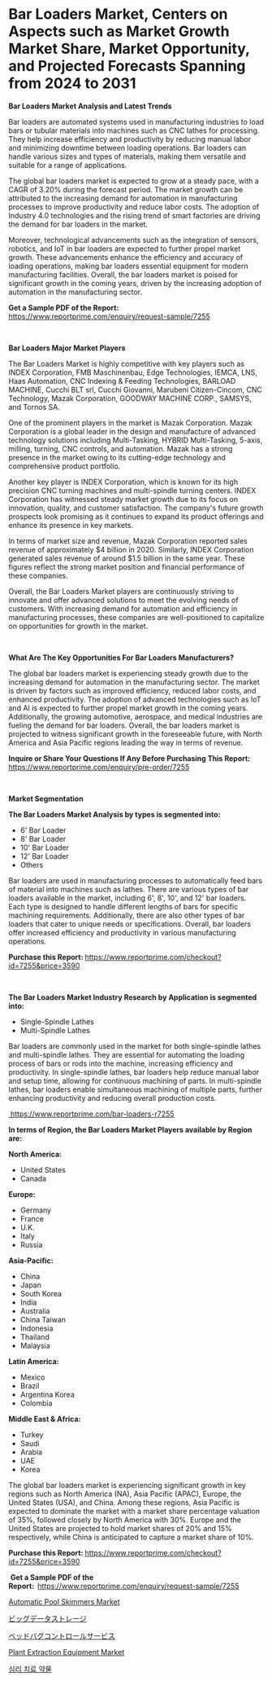 <p><h1>Bar Loaders Market, Centers on Aspects such as Market Growth Market Share, Market Opportunity, and Projected Forecasts Spanning from 2024 to 2031</h1></p><p><strong>Bar Loaders Market Analysis and Latest Trends</strong></p>
<p><p>Bar loaders are automated systems used in manufacturing industries to load bars or tubular materials into machines such as CNC lathes for processing. They help increase efficiency and productivity by reducing manual labor and minimizing downtime between loading operations. Bar loaders can handle various sizes and types of materials, making them versatile and suitable for a range of applications.</p><p>The global bar loaders market is expected to grow at a steady pace, with a CAGR of 3.20% during the forecast period. The market growth can be attributed to the increasing demand for automation in manufacturing processes to improve productivity and reduce labor costs. The adoption of Industry 4.0 technologies and the rising trend of smart factories are driving the demand for bar loaders in the market.</p><p>Moreover, technological advancements such as the integration of sensors, robotics, and IoT in bar loaders are expected to further propel market growth. These advancements enhance the efficiency and accuracy of loading operations, making bar loaders essential equipment for modern manufacturing facilities. Overall, the bar loaders market is poised for significant growth in the coming years, driven by the increasing adoption of automation in the manufacturing sector.</p></p>
<p><strong>Get a Sample PDF of the Report:&nbsp;</strong> <a href="https://www.reportprime.com/enquiry/request-sample/7255">https://www.reportprime.com/enquiry/request-sample/7255</a></p>
<p>&nbsp;</p>
<p><strong>Bar Loaders Major Market Players</strong></p>
<p><p>The Bar Loaders Market is highly competitive with key players such as INDEX Corporation, FMB Maschinenbau, Edge Technologies, IEMCA, LNS, Haas Automation, CNC Indexing & Feeding Technologies, BARLOAD MACHINE, Cucchi BLT srl, Cucchi Giovanni, Marubeni Citizen-Cincom, CNC Technology, Mazak Corporation, GOODWAY MACHINE CORP., SAMSYS, and Tornos SA.</p><p>One of the prominent players in the market is Mazak Corporation. Mazak Corporation is a global leader in the design and manufacture of advanced technology solutions including Multi-Tasking, HYBRID Multi-Tasking, 5-axis, milling, turning, CNC controls, and automation. Mazak has a strong presence in the market owing to its cutting-edge technology and comprehensive product portfolio.</p><p>Another key player is INDEX Corporation, which is known for its high precision CNC turning machines and multi-spindle turning centers. INDEX Corporation has witnessed steady market growth due to its focus on innovation, quality, and customer satisfaction. The company's future growth prospects look promising as it continues to expand its product offerings and enhance its presence in key markets.</p><p>In terms of market size and revenue, Mazak Corporation reported sales revenue of approximately $4 billion in 2020. Similarly, INDEX Corporation generated sales revenue of around $1.5 billion in the same year. These figures reflect the strong market position and financial performance of these companies.</p><p>Overall, the Bar Loaders Market players are continuously striving to innovate and offer advanced solutions to meet the evolving needs of customers. With increasing demand for automation and efficiency in manufacturing processes, these companies are well-positioned to capitalize on opportunities for growth in the market.</p></p>
<p>&nbsp;</p>
<p><strong>What Are The Key Opportunities For Bar Loaders Manufacturers?</strong></p>
<p><p>The global bar loaders market is experiencing steady growth due to the increasing demand for automation in the manufacturing sector. The market is driven by factors such as improved efficiency, reduced labor costs, and enhanced productivity. The adoption of advanced technologies such as IoT and AI is expected to further propel market growth in the coming years. Additionally, the growing automotive, aerospace, and medical industries are fueling the demand for bar loaders. Overall, the bar loaders market is projected to witness significant growth in the foreseeable future, with North America and Asia Pacific regions leading the way in terms of revenue.</p></p>
<p><strong>Inquire or Share Your Questions If Any Before Purchasing This Report:</strong> <a href="https://www.reportprime.com/enquiry/pre-order/7255">https://www.reportprime.com/enquiry/pre-order/7255</a></p>
<p>&nbsp;</p>
<p><strong>Market Segmentation</strong></p>
<p><strong>The Bar Loaders Market Analysis by types is segmented into:</strong></p>
<p><ul><li>6' Bar Loader</li><li>8' Bar Loader</li><li>10' Bar Loader</li><li>12' Bar Loader</li><li>Others</li></ul></p>
<p><p>Bar loaders are used in manufacturing processes to automatically feed bars of material into machines such as lathes. There are various types of bar loaders available in the market, including 6', 8', 10', and 12' bar loaders. Each type is designed to handle different lengths of bars for specific machining requirements. Additionally, there are also other types of bar loaders that cater to unique needs or specifications. Overall, bar loaders offer increased efficiency and productivity in various manufacturing operations.</p></p>
<p><strong>Purchase this Report:&nbsp;</strong><a href="https://www.reportprime.com/checkout?id=7255&price=3590">https://www.reportprime.com/checkout?id=7255&price=3590</a></p>
<p>&nbsp;</p>
<p><strong>The Bar Loaders Market Industry Research by Application is segmented into:</strong></p>
<p><ul><li>Single-Spindle Lathes</li><li>Multi-Spindle Lathes</li></ul></p>
<p><p>Bar loaders are commonly used in the market for both single-spindle lathes and multi-spindle lathes. They are essential for automating the loading process of bars or rods into the machine, increasing efficiency and productivity. In single-spindle lathes, bar loaders help reduce manual labor and setup time, allowing for continuous machining of parts. In multi-spindle lathes, bar loaders enable simultaneous machining of multiple parts, further enhancing productivity and reducing overall production costs.</p></p>
<p><a href="https://www.reportprime.com/bar-loaders-r7255">&nbsp;https://www.reportprime.com/bar-loaders-r7255</a></p>
<p><strong>In terms of Region, the Bar Loaders Market Players available by Region are:</strong></p>
<p>
    <p> <strong> North America: </strong>
        <ul>
            <li>United States</li>
            <li>Canada</li>
        </ul>
        </p> 
    <p> <strong> Europe: </strong>
        <ul>
            <li>Germany</li>
            <li>France</li>
            <li>U.K.</li>
            <li>Italy</li>
            <li>Russia</li>
        </ul>
        </p> 
    <p> <strong> Asia-Pacific: </strong>
        <ul>
            <li>China</li>
            <li>Japan</li>
            <li>South Korea</li>
            <li>India</li>
            <li>Australia</li>
            <li>China Taiwan</li>
            <li>Indonesia</li>
            <li>Thailand</li>
            <li>Malaysia</li>
        </ul>
        </p> 
    <p> <strong> Latin America: </strong>
        <ul>
            <li>Mexico</li>
            <li>Brazil</li>
            <li>Argentina Korea</li>
            <li>Colombia</li>
        </ul>
        </p> 
    <p> <strong> Middle East & Africa: </strong>
        <ul>
            <li>Turkey</li>
            <li>Saudi</li>
            <li>Arabia</li>
            <li>UAE</li>
            <li>Korea</li>
        </ul>
    </p>
    </p>
<p><p>The global bar loaders market is experiencing significant growth in key regions such as North America (NA), Asia Pacific (APAC), Europe, the United States (USA), and China. Among these regions, Asia Pacific is expected to dominate the market with a market share percentage valuation of 35%, followed closely by North America with 30%. Europe and the United States are projected to hold market shares of 20% and 15% respectively, while China is anticipated to capture a market share of 10%.</p></p>
<p><strong>Purchase this Report: </strong><a href="https://www.reportprime.com/checkout?id=7255&price=3590">https://www.reportprime.com/checkout?id=7255&price=3590</a></p>
<p>&nbsp;<strong>Get a Sample PDF of the Report:&nbsp;&nbsp;</strong><a href="https://www.reportprime.com/enquiry/request-sample/7255">https://www.reportprime.com/enquiry/request-sample/7255</a></p>
<p><strong></strong></p>
<p><p><a href="https://github.com/redneck06/Market-Research-Report-List-3/blob/main/automatic-pool-skimmers-market.md">Automatic Pool Skimmers Market</a></p><p><a href="https://github.com/GregorioOKeefe2023/Market-Research-Report-List-1/blob/main/648199876340.md">ビッグデータストレージ</a></p><p><a href="https://github.com/TatumKoelpin2017/Market-Research-Report-List-1/blob/main/118658276341.md">ベッドバグコントロールサービス</a></p><p><a href="https://github.com/peachesmcdowel1/Market-Research-Report-List-2/blob/main/plant-extraction-equipment-market.md">Plant Extraction Equipment Market</a></p><p><a href="https://github.com/KoleLedner/Market-Research-Report-List-1/blob/main/822525372139.md">심리 치료 약물</a></p></p>